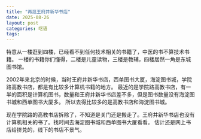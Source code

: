 ```yaml
---
title: "再逛王府井新华书店"
date: 2025-08-26
layout: post
categories: 呓语
tags: 
---
```


特意从一楼逛到四楼，已经看不到任何技术相关的书籍了，中医的书不算技术书籍。
一楼的书籍你们懂得，二楼是儿童读物，三楼是教辅，四楼居然一角是东城图书馆。

2002年来北京的时候，当时王府井新华书店，西单图书大厦，海淀图书城，学院路高教书店，都是有比较多计算机书籍的地方。
最近的是学院路高教书店，有一半的面积是计算机图书，数量和王府井新华书店差不多，但是图书数量没有海淀图书城和西单图书大厦多。
所以去得比较多的是高教书店和海淀图书城。

现在学院路的高教书店拆除了，不知道是关门还是搬走了。王府井新华书店也没有计算机相关的书了。找时间去海淀图书城和西单图书大厦看看。
估计还是网上书店给挤兑的，线下的书店不景气。
